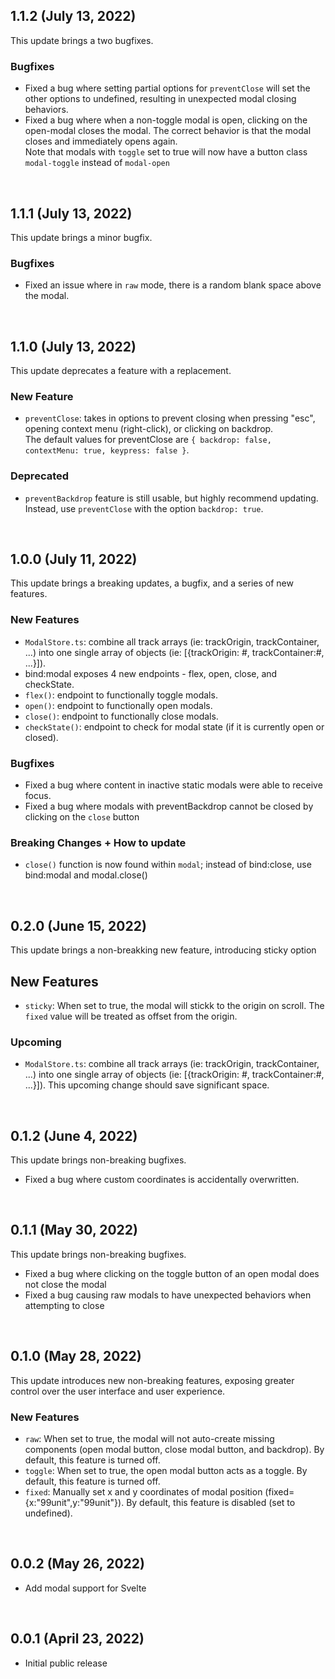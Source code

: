 ## 1.1.2 (July 13, 2022)
This update brings a two bugfixes.

### Bugfixes
* Fixed a bug where setting partial options for `preventClose` will set the other options to undefined, resulting in unexpected modal closing behaviors.
* Fixed a bug where when a non-toggle modal is open, clicking on the open-modal closes the modal. The correct behavior is that the modal closes and immediately opens again.  
Note that modals with `toggle` set to true will now have a button class `modal-toggle` instead of `modal-open`


<br/>


## 1.1.1 (July 13, 2022)
This update brings a minor bugfix.

### Bugfixes
* Fixed an issue where in `raw` mode, there is a random blank space above the modal.


<br/>


## 1.1.0 (July 13, 2022)
This update deprecates a feature with a replacement.

### New Feature
* `preventClose`: takes in options to prevent closing when pressing "esc", opening context menu (right-click), or clicking on backdrop.  
The default values for preventClose are `{ backdrop: false, contextMenu: true, keypress: false }`.

### Deprecated
* `preventBackdrop` feature is still usable, but highly recommend updating. Instead, use `preventClose` with the option `backdrop: true`.


<br/>


## 1.0.0 (July 11, 2022)
This update brings a breaking updates, a bugfix, and a series of new features.

### New Features
* `ModalStore.ts`: combine all track arrays (ie: trackOrigin, trackContainer, ...) into one single array of objects (ie: [{trackOrigin: #, trackContainer:#, ...}]).
* bind:modal exposes 4 new endpoints - flex, open, close, and checkState.
* `flex()`: endpoint to functionally toggle modals.
* `open()`: endpoint to functionally open modals.
* `close()`: endpoint to functionally close modals.
* `checkState()`: endpoint to check for modal state (if it is currently open or closed).

### Bugfixes
* Fixed a bug where content in inactive static modals were able to receive focus.
* Fixed a bug where modals with preventBackdrop cannot be closed by clicking on the `close` button

### Breaking Changes + How to update
* `close()` function is now found within `modal`; instead of bind:close, use bind:modal and modal.close()


<br/>


## 0.2.0 (June 15, 2022)
This update brings a non-breakking new feature, introducing sticky option 

## New Features
* `sticky`: When set to true, the modal will stickk to the origin on scroll. The `fixed` value will be treated as offset from the origin.

### Upcoming
* `ModalStore.ts`: combine all track arrays (ie: trackOrigin, trackContainer, ...) into one single array of objects (ie: [{trackOrigin: #, trackContainer:#, ...}]). This upcoming change should save significant space.


<br/>


## 0.1.2 (June 4, 2022)
This update brings non-breaking bugfixes.

* Fixed a bug where custom coordinates is accidentally overwritten.


<br/>


## 0.1.1 (May 30, 2022)
This update brings non-breaking bugfixes.

* Fixed a bug where clicking on the toggle button of an open modal does not close the modal
* Fixed a bug causing raw modals to have unexpected behaviors when attempting to close


<br/>


## 0.1.0 (May 28, 2022)
This update introduces new non-breaking features, exposing greater control over the user interface and user experience.

### New Features
* `raw`: When set to true, the modal will not auto-create missing components (open modal button, close modal button, and backdrop). By default, this feature is turned off.
* `toggle`: When set to true, the open modal button acts as a toggle. By default, this feature is turned off.
* `fixed`: Manually set x and y coordinates of modal position (fixed={x:"99unit",y:"99unit"}). By default, this feature is disabled (set to undefined).


<br/>


## 0.0.2 (May 26, 2022)

* Add modal support for Svelte


<br/>



## 0.0.1 (April 23, 2022)

* Initial public release